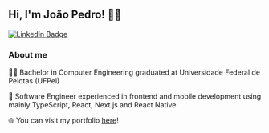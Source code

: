 ## Hi, I'm	João Pedro! :man_technologist:
[![Linkedin Badge](https://img.shields.io/badge/-LinkedIn-blue?style=flat-square&logo=Linkedin&logoColor=white&link=https://www.linkedin.com/in/jpbast)](https://www.linkedin.com/in/jpbast)
   
### About me

:man_student: Bachelor in Computer Engineering graduated at Universidade Federal de Pelotas (UFPel)

:eyes: Software Engineer experienced in frontend and mobile development using mainly TypeScript, React, Next.js and React Native

🌐 You can visit my portfolio [here](https://jpbast.vercel.app)!
